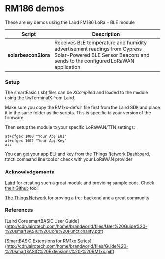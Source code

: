 # RM186 demos
These are my demos using the Laird RM186 LoRa + BLE module

Script  | Description
----- | -----
__solarbeacon2lora__ | Receives BLE temperature and humidity advertisement readings from Cypress Solar-Powered BLE Sensor Beacons and sends to the configured LoRaWAN application

### Setup

The smartBasic (.sb) files can be _XCompiled_ and loaded to the module using the UwTerminalX from Laird.

Make sure you copy the RM1xx-defs.h file first from the Laird SDK and place it in the same folder as the scripts. This is specific to your version of the firmware.

Then setup the module to your specific LoRaWAN/TTN settings:

```
at+cfgex 1000 "Your App EUI"
at+cfgex 1002 "Your App Key"
atz
```

You can get your app EUI and key from the Things Network Dashboard, ttnctl command line tool or check with your LoRaWAN provider

### Acknowledgements
[Laird](https://github.com/LairdCP) for creating such a great module and providing sample code. Check [their Github](https://github.com/LairdCP) too!

[The Things Network](https://www.thethingsnetwork.org) for proving a free backend and a great community

### References
[Laird Core smartBASIC User Guide] (http://cdn.lairdtech.com/home/brandworld/files/User%20Guide%20-%20smartBASIC%20Core%20Functionality.pdf)

[SmartBASIC Extensions for RM1xx Series] (http://cdn.lairdtech.com/home/brandworld/files/Guide%20-%20smartBASIC%20Extensions%20-%20RM1xx.pdf)
